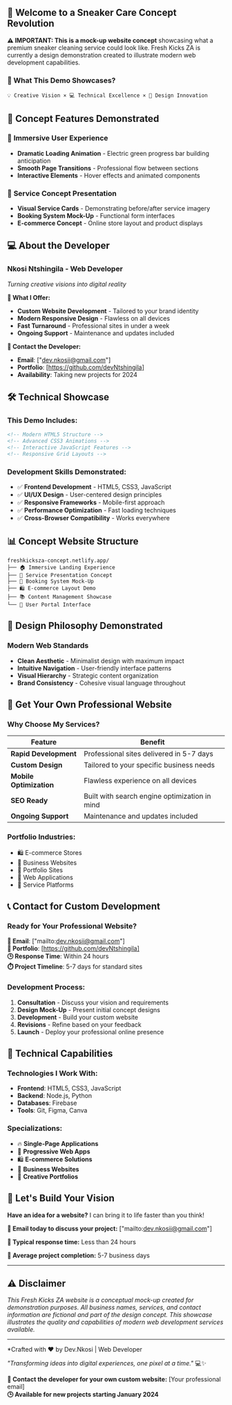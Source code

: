## 🌟 Welcome to a Sneaker Care Concept Revolution

**⚠️ IMPORTANT: This is a mock-up website concept** showcasing what a premium sneaker cleaning service could look like. Fresh Kicks ZA is currently a design demonstration created to illustrate modern web development capabilities.

### 🎯 What This Demo Showcases?

```
💡 Creative Vision × 💻 Technical Excellence × 🎨 Design Innovation
```

## 🚀 Concept Features Demonstrated

### 🎨 **Immersive User Experience**
- **Dramatic Loading Animation** - Electric green progress bar building anticipation
- **Smooth Page Transitions** - Professional flow between sections
- **Interactive Elements** - Hover effects and animated components

### 👟 **Service Concept Presentation**
- **Visual Service Cards** - Demonstrating before/after service imagery
- **Booking System Mock-Up** - Functional form interfaces
- **E-commerce Concept** - Online store layout and product displays

## 💻 About the Developer

### **Nkosi Ntshingila - Web Developer**
*Turning creative visions into digital reality*

**🚀 What I Offer:**
- **Custom Website Development** - Tailored to your brand identity
- **Modern Responsive Design** - Flawless on all devices
- **Fast Turnaround** - Professional sites in under a week
- **Ongoing Support** - Maintenance and updates included

**📧 Contact the Developer:**
- **Email**: ["dev.nkosii@gmail.com"]
- **Portfolio**: [https://github.com/devNtshingila]
- **Availability**: Taking new projects for 2024

## 🛠️ Technical Showcase

### **This Demo Includes:**
```html
<!-- Modern HTML5 Structure -->
<!-- Advanced CSS3 Animations -->
<!-- Interactive JavaScript Features -->
<!-- Responsive Grid Layouts -->
```

### **Development Skills Demonstrated:**
- ✅ **Frontend Development** - HTML5, CSS3, JavaScript
- ✅ **UI/UX Design** - User-centered design principles
- ✅ **Responsive Frameworks** - Mobile-first approach
- ✅ **Performance Optimization** - Fast loading techniques
- ✅ **Cross-Browser Compatibility** - Works everywhere

## 📊 Concept Website Structure

```
freshkicksza-concept.netlify.app/
├── 🏠 Immersive Landing Experience
├── 🔧 Service Presentation Concept
├── 📅 Booking System Mock-Up
├── 🛍️ E-commerce Layout Demo
├── 📚 Content Management Showcase
└── 👤 User Portal Interface
```

## 🌈 Design Philosophy Demonstrated

### **Modern Web Standards**
- **Clean Aesthetic** - Minimalist design with maximum impact
- **Intuitive Navigation** - User-friendly interface patterns
- **Visual Hierarchy** - Strategic content organization
- **Brand Consistency** - Cohesive visual language throughout

## 🚀 Get Your Own Professional Website

### **Why Choose My Services?**

| Feature | Benefit |
|---------|---------|
| **Rapid Development** | Professional sites delivered in 5-7 days |
| **Custom Design** | Tailored to your specific business needs |
| **Mobile Optimization** | Flawless experience on all devices |
| **SEO Ready** | Built with search engine optimization in mind |
| **Ongoing Support** | Maintenance and updates included |

### **Portfolio Industries:**
- 🛍️ E-commerce Stores
- 💼 Business Websites
- 🎨 Portfolio Sites
- 📱 Web Applications
- 🔧 Service Platforms

## 📞 Contact for Custom Development

### **Ready for Your Professional Website?**
**📧 Email**: ["mailto:dev.nkosii@gmail.com"]  
**💼 Portfolio**: [https://github.com/devNtshingila]  
**🕒 Response Time**: Within 24 hours  
**⏱️ Project Timeline**: 5-7 days for standard sites

### **Development Process:**
1. **Consultation** - Discuss your vision and requirements
2. **Design Mock-Up** - Present initial concept designs
3. **Development** - Build your custom website
4. **Revisions** - Refine based on your feedback
5. **Launch** - Deploy your professional online presence

## 🔧 Technical Capabilities

### **Technologies I Work With:**
- **Frontend**: HTML5, CSS3, JavaScript
- **Backend**: Node.js, Python
- **Databases**: Firebase
- **Tools**: Git, Figma, Canva

### **Specializations:**
- 🔥 **Single-Page Applications**
- 📱 **Progressive Web Apps**
- 🛍️ **E-commerce Solutions**
- 💼 **Business Websites**
- 🎨 **Creative Portfolios**

## 🎯 Let's Build Your Vision

**Have an idea for a website?** I can bring it to life faster than you think!

**📧 Email today to discuss your project:** ["mailto:dev.nkosii@gmail.com"]

**💬 Typical response time:** Less than 24 hours

**🚀 Average project completion:** 5-7 business days

---

## ⚠️ Disclaimer

*This Fresh Kicks ZA website is a conceptual mock-up created for demonstration purposes. All business names, services, and contact information are fictional and part of the design concept. This showcase illustrates the quality and capabilities of modern web development services available.*

---

*Crafted with ❤️ by Dev.Nkosi | Web Developer

*"Transforming ideas into digital experiences, one pixel at a time."* 💻✨

**📧 Contact the developer for your own custom website:** [Your professional email]  
**🕒 Available for new projects starting January 2024**
